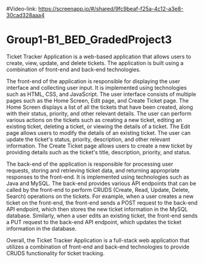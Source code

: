 #Video-link: https://screenapp.io/#/shared/9fc9beaf-f25a-4c12-a3e8-30cad328aaa4


# Group1-B1_BED_GradedProject3
Ticket Tracker Application is a web-based application that allows users to create, view, update, and delete tickets. The application is built using a combination of front-end and back-end technologies.

The front-end of the application is responsible for displaying the user interface and collecting user input. It is implemented using technologies such as HTML, CSS, and JavaScript. The user interface consists of multiple pages such as the Home Screen, Edit page, and Create Ticket page. The Home Screen displays a list of all the tickets that have been created, along with their status, priority, and other relevant details. The user can perform various actions on the tickets such as creating a new ticket, editing an existing ticket, deleting a ticket, or viewing the details of a ticket. The Edit page allows users to modify the details of an existing ticket. The user can update the ticket's status, priority, description, and other relevant information. The Create Ticket page allows users to create a new ticket by providing details such as the ticket's title, description, priority, and status.

The back-end of the application is responsible for processing user requests, storing and retrieving ticket data, and returning appropriate responses to the front-end. It is implemented using technologies such as Java and MySQL. The back-end provides various API endpoints that can be called by the front-end to perform CRUDS (Create, Read, Update, Delete, Search) operations on the tickets. For example, when a user creates a new ticket on the front-end, the front-end sends a POST request to the back-end API endpoint, which then stores the new ticket information in the MySQL database. Similarly, when a user edits an existing ticket, the front-end sends a PUT request to the back-end API endpoint, which updates the ticket information in the database.

Overall, the Ticket Tracker Application is a full-stack web application that utilizes a combination of front-end and back-end technologies to provide CRUDS functionality for ticket tracking.
